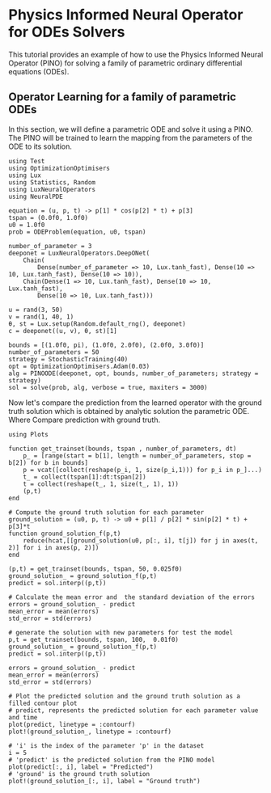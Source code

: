 # Physics Informed Neural Operator for ODEs Solvers

This tutorial provides an example of how to use the Physics Informed Neural Operator (PINO) for solving a family of parametric ordinary differential equations (ODEs).

## Operator Learning for a family of parametric ODEs

In this section, we will define a parametric ODE and solve it using a PINO. The PINO will be trained to learn the mapping from the parameters of the ODE to its solution.

```@example pino
using Test
using OptimizationOptimisers
using Lux
using Statistics, Random
using LuxNeuralOperators
using NeuralPDE

equation = (u, p, t) -> p[1] * cos(p[2] * t) + p[3]
tspan = (0.0f0, 1.0f0)
u0 = 1.0f0
prob = ODEProblem(equation, u0, tspan)

number_of_parameter = 3
deeponet = LuxNeuralOperators.DeepONet(
    Chain(
        Dense(number_of_parameter => 10, Lux.tanh_fast), Dense(10 => 10, Lux.tanh_fast), Dense(10 => 10)),
    Chain(Dense(1 => 10, Lux.tanh_fast), Dense(10 => 10, Lux.tanh_fast),
        Dense(10 => 10, Lux.tanh_fast)))

u = rand(3, 50)
v = rand(1, 40, 1)
θ, st = Lux.setup(Random.default_rng(), deeponet)
c = deeponet((u, v), θ, st)[1]

bounds = [(1.0f0, pi), (1.0f0, 2.0f0), (2.0f0, 3.0f0)]
number_of_parameters = 50
strategy = StochasticTraining(40)
opt = OptimizationOptimisers.Adam(0.03)
alg = PINOODE(deeponet, opt, bounds, number_of_parameters; strategy = strategy)
sol = solve(prob, alg, verbose = true, maxiters = 3000)
```

Now let's compare the prediction from the learned operator with the ground truth solution which is obtained by analytic solution the parametric ODE. Where 
Compare prediction with ground truth.

```@example pino
using Plots

function get_trainset(bounds, tspan , number_of_parameters, dt)
    p_ = [range(start = b[1], length = number_of_parameters, stop = b[2]) for b in bounds]
    p = vcat([collect(reshape(p_i, 1, size(p_i,1))) for p_i in p_]...)
    t_ = collect(tspan[1]:dt:tspan[2])
    t = collect(reshape(t_, 1, size(t_, 1), 1))
    (p,t)
end

# Compute the ground truth solution for each parameter
ground_solution = (u0, p, t) -> u0 + p[1] / p[2] * sin(p[2] * t) + p[3]*t
function ground_solution_f(p,t)
    reduce(hcat,[[ground_solution(u0, p[:, i], t[j]) for j in axes(t, 2)] for i in axes(p, 2)])
end

(p,t) = get_trainset(bounds, tspan, 50, 0.025f0)
ground_solution_ = ground_solution_f(p,t)
predict = sol.interp((p,t))

# Calculate the mean error and  the standard deviation of the errors
errors = ground_solution_ - predict
mean_error = mean(errors)
std_error = std(errors)

# generate the solution with new parameters for test the model
p,t = get_trainset(bounds, tspan, 100,  0.01f0) 
ground_solution_ = ground_solution_f(p,t)
predict = sol.interp((p,t))

errors = ground_solution_ - predict
mean_error = mean(errors)
std_error = std(errors)

# Plot the predicted solution and the ground truth solution as a filled contour plot
# predict, represents the predicted solution for each parameter value and time
plot(predict, linetype = :contourf)
plot!(ground_solution_, linetype = :contourf)
```

```@example pino
# 'i' is the index of the parameter 'p' in the dataset 
i = 5
# 'predict' is the predicted solution from the PINO model
plot(predict[:, i], label = "Predicted")
# 'ground' is the ground truth solution
plot!(ground_solution_[:, i], label = "Ground truth")
```


